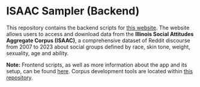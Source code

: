 # ISAAC Sampler (Backend)

This repository contains the backend scripts for [this website](https://isaac.psychology.illinois.edu/). The website allows users to access and download data from the **Illinois Social Attitudes Aggregate Corpus (ISAAC)**, a comprehensive dataset of Reddit discourse from 2007 to 2023 about social groups defined by race, skin tone, weight, sexuality, age and ability.

**Note:** Frontend scripts, as well as more information about the app and its setup, can be found [here](https://github.com/BabakHemmatian/ISAAC_Sampler). Corpus development tools are located within [this repository](https://github.com/BabakHemmatian/Illinois_Social_Attitudes).
